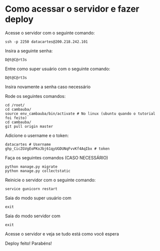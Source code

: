# Como acessar o servidor e fazer deploy
Acesse o servidor com o seguinte comando:

``` shell
ssh -p 2250 datacartes@200.218.242.101
```

Insira a seguinte senha:

```shell
D@t@C@rt3s
```

Entre como super usuário com o seguinte comando:

```shell
D@t@C@rt3s
```

Insira novamente a senha caso necessário

Rode os seguintes comandos:

```shell
cd /root/
cd cambauba/
source env_cambauba/bin/activate # No linux (ubuntu quando o tutorial foi feito)
cd cambauba/
git pull origin master
```

Adicione o username e o token:
```shell
datacartes # Username
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 # token
```

Faça os seguintes comandos (CASO NECESSÁRIO)
```shell
python manage.py migrate
python manage.py collectstatic
```

Reinicie o servidor com o seguinte comando:
```shell
service gunicorn restart
```

Saia do modo super usuário com
```shell
exit
```

Saia do modo servidor com
```shell
exit
```

Acesse o servidor e veja se tudo está como você espera

Deploy feito! Parabéns!